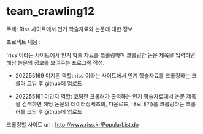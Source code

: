 # team_crawling12

주제: Riss 사이트에서 인기 학술자료와 논문에 대한 정보

프로젝트 내용 :

'riss'이라는 사이트에서 인기 학술 자료를 크롤링하며 크롤링한 논문 제목을 입력하면 해당 논문의 정보를 보여주는 프로그램 작성.

- 202255169 이지훈 역할: riss 이라는 사이트에서 인기 학술자료를 크롤링하는 크롤러 코딩 후 github에 업로드

- 202255161 이민지 역할: 코딩한 크롤러가 출력하는 인기 학술자료에서 논문 제목을 검색하면 해당 논문의 데이터상세조회, 다운로드, 내보내기)를 크롤링하는 크롤러를 코딩 후 github에 업로드


크롤링할 사이트 url : http://www.riss.kr/PopularList.do
